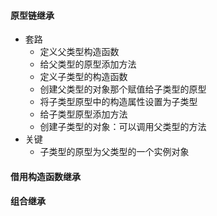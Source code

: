 #### 原型链继承

* 套路
  * 定义父类型构造函数
  * 给父类型的原型添加方法
  * 定义子类型的构造函数
  * 创建父类型的对象那个赋值给子类型的原型
  * 将子类型原型中的构造属性设置为子类型
  * 给子类型原型添加方法
  * 创建子类型的对象：可以调用父类型的方法
* 关键
  * 子类型的原型为父类型的一个实例对象

#### 借用构造函数继承

#### 组合继承



